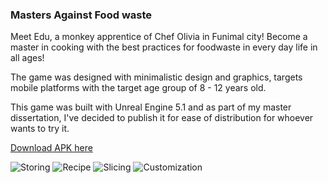 ### Masters Against Food waste

Meet Edu, a monkey apprentice of Chef Olivia in Funimal city! Become a master in cooking with the best practices for foodwaste in every day life in all ages!

The game was designed with minimalistic design and graphics, targets mobile platforms with the target age group of 8 - 12 years old.

This game was built with Unreal Engine 5.1 and as part of my master dissertation, I've decided to publish it for ease of distribution for whoever wants to try it.

[Download APK here](https://play.google.com/store/apps/details?id=com.LivLafLuv17Black.MastersCoD&hl=en-US)

![Storing](https://github.com/user-attachments/assets/3e390728-a54a-4255-b536-7554e72ba5cc)
![Recipe](https://github.com/user-attachments/assets/8d88e13f-a4bd-48b5-b1d6-6aa41a853b41)
![Slicing](https://github.com/user-attachments/assets/88fb0cbf-7269-4f81-b07e-03735f927113)
![Customization](https://github.com/user-attachments/assets/da7e06cc-f3b0-4e6f-a39f-93045dcbd4f6)
